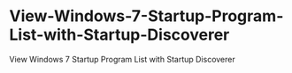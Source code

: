 # View-Windows-7-Startup-Program-List-with-Startup-Discoverer
View Windows 7 Startup Program List with Startup Discoverer
